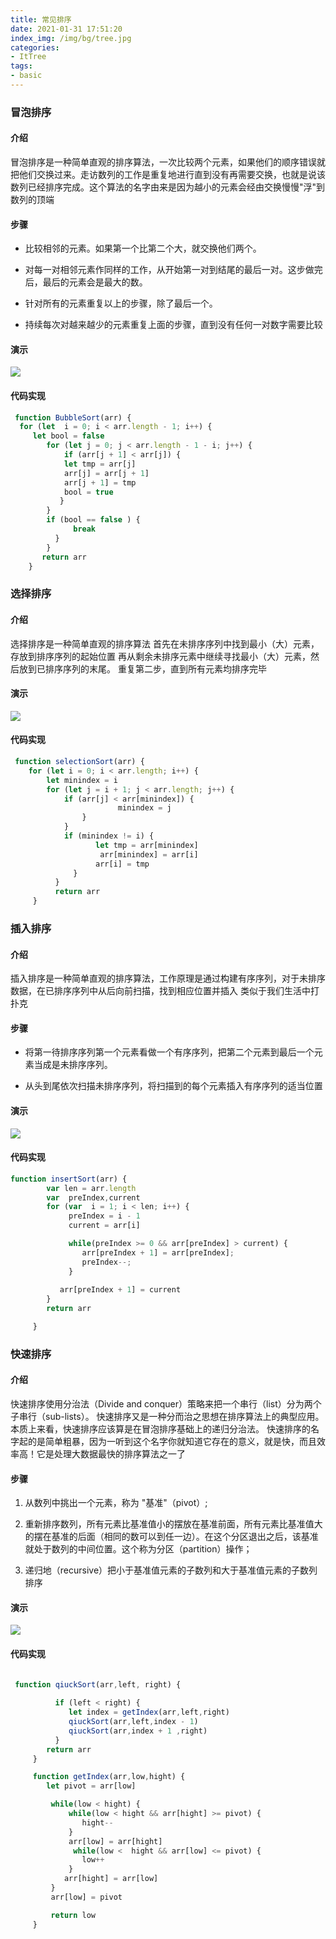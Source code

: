 ```yaml
---
title: 常见排序
date: 2021-01-31 17:51:20
index_img: /img/bg/tree.jpg
categories:
- ItTree
tags:
- basic
---
```



### 冒泡排序

#### 介绍
 冒泡排序是一种简单直观的排序算法，一次比较两个元素，如果他们的顺序错误就把他们交换过来。走访数列的工作是重复地进行直到没有再需要交换，也就是说该数列已经排序完成。这个算法的名字由来是因为越小的元素会经由交换慢慢"浮"到数列的顶端

#### 步骤
- 比较相邻的元素。如果第一个比第二个大，就交换他们两个。

- 对每一对相邻元素作同样的工作，从开始第一对到结尾的最后一对。这步做完后，最后的元素会是最大的数。
- 针对所有的元素重复以上的步骤，除了最后一个。
- 持续每次对越来越少的元素重复上面的步骤，直到没有任何一对数字需要比较

#### 演示
![](/img/ittree/sort/bubbleSort.gif)

#### 代码实现

```js
 function BubbleSort(arr) {
  for (let  i = 0; i < arr.length - 1; i++) {
     let bool = false
        for (let j = 0; j < arr.length - 1 - i; j++) {
            if (arr[j + 1] < arr[j]) {
            let tmp = arr[j]
            arr[j] = arr[j + 1]
            arr[j + 1] = tmp
            bool = true 
           }
        }
        if (bool == false ) {
              break
          }
 	    }
 	   return arr
 	}
```


### 选择排序

#### 介绍

选择排序是一种简单直观的排序算法
首先在未排序序列中找到最小（大）元素，存放到排序序列的起始位置
再从剩余未排序元素中继续寻找最小（大）元素，然后放到已排序序列的末尾。
重复第二步，直到所有元素均排序完毕


#### 演示
![](/img/ittree/sort/selectionSort.gif)

#### 代码实现

```js
 function selectionSort(arr) {
    for (let i = 0; i < arr.length; i++) {
        let minindex = i
        for (let j = i + 1; j < arr.length; j++) {
            if (arr[j] < arr[minindex]) {
               	        minindex = j
                }
            }
            if (minindex != i) {
               	   let tmp = arr[minindex]
               	    arr[minindex] = arr[i]
               	   arr[i] = tmp
              }
          }
          return arr
 	 }
```

### 插入排序

#### 介绍
插入排序是一种简单直观的排序算法，工作原理是通过构建有序序列，对于未排序数据，在已排序序列中从后向前扫描，找到相应位置并插入
类似于我们生活中打扑克

#### 步骤
- 将第一待排序序列第一个元素看做一个有序序列，把第二个元素到最后一个元素当成是未排序序列。

- 从头到尾依次扫描未排序序列，将扫描到的每个元素插入有序序列的适当位置

#### 演示
![](/img/ittree/sort/insertionSort.gif)

#### 代码实现

```js
function insertSort(arr) {
 	 	var len = arr.length
 	 	var  preIndex,current
 	 	for (var  i = 1; i < len; i++) {
 	 	     preIndex = i - 1
 	 	     current = arr[i]

 	 	     while(preIndex >= 0 && arr[preIndex] > current) {
 	 	        arr[preIndex + 1] = arr[preIndex];
 	 	        preIndex--;
 	 	     } 
            
           arr[preIndex + 1] = current
 	 	}
 	 	return arr

 	 }
```

### 快速排序

#### 介绍

快速排序使用分治法（Divide and conquer）策略来把一个串行（list）分为两个子串行（sub-lists）。
快速排序又是一种分而治之思想在排序算法上的典型应用。本质上来看，快速排序应该算是在冒泡排序基础上的递归分治法。
快速排序的名字起的是简单粗暴，因为一听到这个名字你就知道它存在的意义，就是快，而且效率高！它是处理大数据最快的排序算法之一了

#### 步骤

1. 从数列中挑出一个元素，称为 "基准"（pivot）;

2. 重新排序数列，所有元素比基准值小的摆放在基准前面，所有元素比基准值大的摆在基准的后面（相同的数可以到任一边）。在这个分区退出之后，该基准就处于数列的中间位置。这个称为分区（partition）操作；

3. 递归地（recursive）把小于基准值元素的子数列和大于基准值元素的子数列排序

#### 演示

![](/img/ittree/sort/quickSort.gif)

#### 代码实现

```js

 function qiuckSort(arr,left, right) {
 	 	   
          if (left < right) {
          	 let index = getIndex(arr,left,right)
          	 qiuckSort(arr,left,index - 1)
             qiuckSort(arr,index + 1 ,right)   
          }
        return arr
 	 }

 	 function getIndex(arr,low,hight) {
 	 	let pivot = arr[low]

         while(low < hight) {
             while(low < hight && arr[hight] >= pivot) {
             	hight--
             }
             arr[low] = arr[hight]
              while(low <  hight && arr[low] <= pivot) {
             	low++
             }
            arr[hight] = arr[low]
         }
         arr[low] = pivot

         return low
 	 }


```
